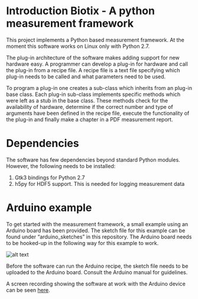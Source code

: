 # Introduction Biotix - A python measurement framework

This project implements a Python based measurement framework. At the moment this software works on Linux only with Python 2.7. 

The plug-in architecture of the software makes adding support for new hardware easy. A programmer can develop a plug-in for hardware and call the plug-in from a recipe file. A recipe file is a text file specifying which plug-in needs to be called and what parameters need to be used.

To program a plug-in one creates a sub-class which inherits from an plug-in base class. Each plug-in sub-class implements specific methods which were left as a stub in the base class. These methods check for the availability of hardware, determine if the correct number and type of arguments have been defined in the recipe file, execute the functionality of the plug-in and finally make a chapter in a PDF measurement report.

# Dependencies

The software has few dependencies beyond standard Python modules. However, the following needs to be installed:
1. Gtk3 bindings for Python 2.7
2. h5py for HDF5 support. This is needed for logging measurement data

# Arduino example

To get started with the measurement framework, a small example using an Arduino board has been provided. The sketch file for this example can be found under “arduino_sketches” in this repository.  The Arduino board needs to be hooked-up in the following way for this example to work. 

![alt text](https://github.com/sohailc/biotix/docs/biotix_example_bb.png)

Before the software can run the Arduino recipe, the sketch file needs to be uploaded to the Arduino board. Consult the Arduino manual for guidelines. 

A screen recording showing the software at work with the Arduino device can be seen [here](http://sohailchatoor.com/measurement-automation/). 

